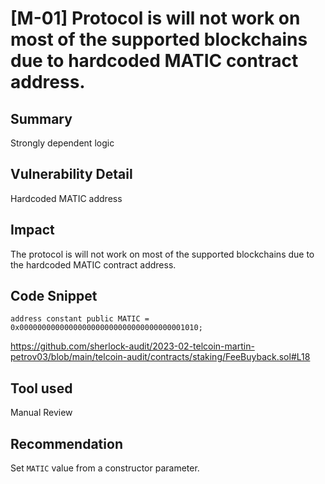 # [M-01] Protocol is will not work on most of the supported blockchains due to hardcoded MATIC contract address.

## Summary

Strongly dependent logic

## Vulnerability Detail

Hardcoded MATIC address

## Impact

The protocol is will not work on most of the supported blockchains due to the hardcoded MATIC contract address.

## Code Snippet

```solidity
address constant public MATIC = 0x0000000000000000000000000000000000001010;
```

https://github.com/sherlock-audit/2023-02-telcoin-martin-petrov03/blob/main/telcoin-audit/contracts/staking/FeeBuyback.sol#L18

## Tool used

Manual Review

## Recommendation

Set `MATIC` value from a constructor parameter.
